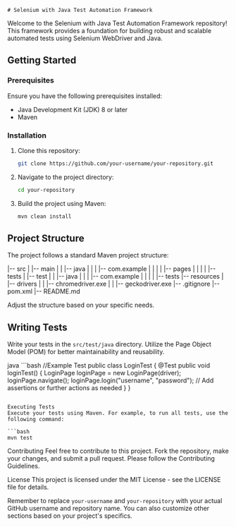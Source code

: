     # Selenium with Java Test Automation Framework

Welcome to the Selenium with Java Test Automation Framework repository! This framework provides a foundation for building robust and scalable automated tests using Selenium WebDriver and Java.

## Getting Started

### Prerequisites
Ensure you have the following prerequisites installed:

- Java Development Kit (JDK) 8 or later
- Maven

### Installation
1. Clone this repository:

    ```bash
    git clone https://github.com/your-username/your-repository.git
    ```

2. Navigate to the project directory:

    ```bash
    cd your-repository
    ```

3. Build the project using Maven:

    ```bash
    mvn clean install
    ```

## Project Structure
The project follows a standard Maven project structure:

|-- src
| |-- main
| | |-- java
| | | |-- com.example
| | | | |-- pages
| | | | |-- tests
| |-- test
| | |-- java
| | | |-- com.example
| | | | |-- tests
|-- resources
| |-- drivers
| | |-- chromedriver.exe
| | |-- geckodriver.exe
|-- .gitignore
|-- pom.xml
|-- README.md


Adjust the structure based on your specific needs.

## Writing Tests
Write your tests in the `src/test/java` directory. Utilize the Page Object Model (POM) for better maintainability and reusability.

java
    ```bash
//Example Test
public class LoginTest {
    @Test
    public void loginTest() {
        LoginPage loginPage = new LoginPage(driver);
        loginPage.navigate();
        loginPage.login("username", "password");
        // Add assertions or further actions as needed
    }
} 
```

Executing Tests
Execute your tests using Maven. For example, to run all tests, use the following command:

```bash
mvn test
```

Contributing
Feel free to contribute to this project. Fork the repository, make your changes, and submit a pull request. Please follow the Contributing Guidelines.

License
This project is licensed under the MIT License - see the LICENSE file for details.


Remember to replace `your-username` and `your-repository` with your actual GitHub username and repository name. You can also customize other sections based on your project's specifics.

